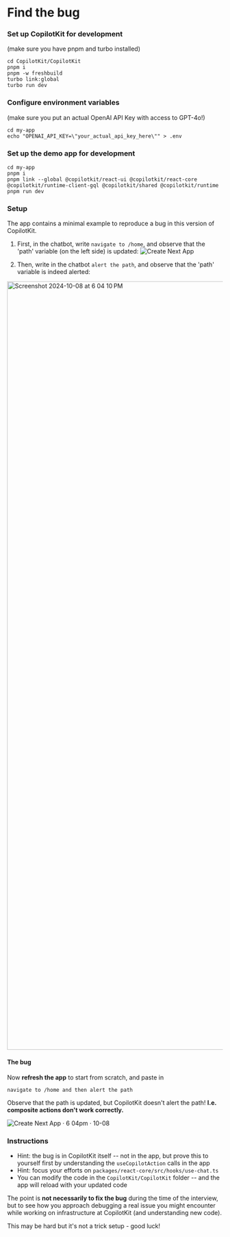 # Find the bug

### Set up CopilotKit for development

(make sure you have pnpm and turbo installed)

```
cd CopilotKit/CopilotKit
pnpm i
pnpm -w freshbuild
turbo link:global
turbo run dev
```

### Configure environment variables
(make sure you put an actual OpenAI API Key with access to GPT-4o!)

```
cd my-app
echo "OPENAI_API_KEY=\"your_actual_api_key_here\"" > .env
```

### Set up the demo app for development

```
cd my-app
pnpm i
pnpm link --global @copilotkit/react-ui @copilotkit/react-core @copilotkit/runtime-client-gql @copilotkit/shared @copilotkit/runtime
pnpm run dev
```






### Setup

The app contains a minimal example to reproduce a bug in this version of CopilotKit.

1. First, in the chatbot, write `navigate to /home`, and observe that the 'path' variable (on the left side) is updated:
![Create Next App](https://github.com/user-attachments/assets/070fefbe-e840-444a-b4dc-68d48074a2a4)


2. Then, write in the chatbot `alert the path`, and observe that the 'path' variable is indeed alerted:
<img width="1795" alt="Screenshot 2024-10-08 at 6 04 10 PM" src="https://github.com/user-attachments/assets/7bf233e3-477f-48f8-b7fb-c55809212ec0">


#### The bug

Now **refresh the app** to start from scratch, and paste in
```
navigate to /home and then alert the path
```

Observe that the path is updated, but CopilotKit doesn't alert the path!
**I.e. composite actions don't work correctly.**

![Create Next App · 6 04pm · 10-08](https://github.com/user-attachments/assets/903bcdd8-0b28-4cd4-8336-32fce98ec709)

### Instructions
- Hint: the bug is in CopilotKit itself -- not in the app, but prove this to yourself first by understanding the `useCopilotAction` calls in the app
- Hint: focus your efforts on `packages/react-core/src/hooks/use-chat.ts`
- You can modify the code in the `CopilotKit/CopilotKit` folder -- and the app will reload with your updated code

  
The point is **not necessarily to fix the bug** during the time of the interview, but to see how you approach debugging a real issue you might encounter while working on infrastructure at CopilotKit (and understanding new code).

This may be hard but it's not a trick setup - good luck!


